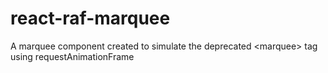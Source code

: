 # react-raf-marquee
A marquee component created to simulate the deprecated &lt;marquee> tag using requestAnimationFrame 

